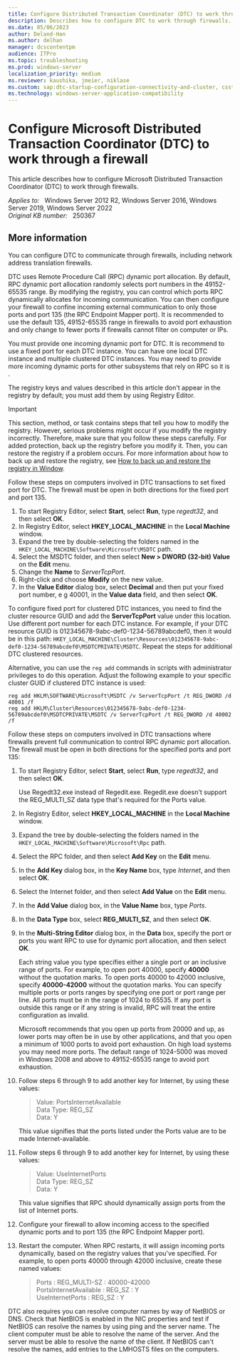 ```yaml
---
title: Configure Distributed Transaction Coordinator (DTC) to work through a firewall
description: Describes how to configure DTC to work through firewalls.
ms.date: 05/06/2023
author: Deland-Han
ms.author: delhan
manager: dcscontentpm
audience: ITPro
ms.topic: troubleshooting
ms.prod: windows-server
localization_priority: medium
ms.reviewer: kaushika, jmeier, niklase
ms.custom: sap:dtc-startup-configuration-connectivity-and-cluster, csstroubleshoot
ms.technology: windows-server-application-compatibility
---
```

# Configure Microsoft Distributed Transaction Coordinator (DTC) to work through a firewall

This article describes how to configure Microsoft Distributed Transaction Coordinator (DTC) to work through firewalls.

_Applies to:_ &nbsp; Windows Server 2012 R2, Windows Server 2016, Windows Server 2019, Windows Server 2022  
_Original KB number:_ &nbsp; 250367

## More information

You can configure DTC to communicate through firewalls, including network address translation firewalls.

DTC uses Remote Procedure Call (RPC) dynamic port allocation. By default, RPC dynamic port allocation randomly selects port numbers in the 49152-65535 range. By modifying the registry, you can control which ports RPC dynamically allocates for incoming communication. You can then configure your firewall to confine incoming external communication to only those ports and port 135 (the RPC Endpoint Mapper port). It is recommended to use the default 135, 49152-65535 range in firewalls to avoid port exhaustion and only change to fewer ports if firewalls cannot filter on computer or IPs.  

You must provide one incoming dynamic port for DTC. It is recommend to use a fixed port for each DTC instance. You can have one local DTC instance and multiple clustered DTC instances. You may need to provide more incoming dynamic ports for other subsystems that rely on RPC so it is .

The registry keys and values described in this article don't appear in the registry by default; you must add them by using Registry Editor.

> [!IMPORTANT]
> This section, method, or task contains steps that tell you how to modify the registry. However, serious problems might occur if you modify the registry incorrectly. Therefore, make sure that you follow these steps carefully. For added protection, back up the registry before you modify it. Then, you can restore the registry if a problem occurs. For more information about how to back up and restore the registry, see [How to back up and restore the registry in Window](https://support.microsoft.com/help/322756).

Follow these steps on computers involved in DTC transactions to set fixed port for DTC. The firewall must be open in both directions for the fixed port and port 135.

1. To start Registry Editor, select **Start**, select **Run**, type *regedt32*, and then select **OK**.
2. In Registry Editor, select **HKEY_LOCAL_MACHINE** in the **Local Machine** window.
3. Expand the tree by double-selecting the folders named in the `HKEY_LOCAL_MACHINE\Software\Microsoft\MSDTC` path.
4. Select the MSDTC folder, and then select **New > DWORD (32-bit) Value** on the **Edit** menu.
5. Change the **Name** to *ServerTcpPort*.
6. Right-click and choose **Modify** on the new value.
7. In the **Value Editor** dialog box, select **Decimal** and then put your fixed port number, e g 40001, in the **Value data** field, and then select **OK**.

To configure fixed port for clustered DTC instances, you need to find the cluster resource GUID and add the **ServerTcpPort** value under this location. Use different port number for each DTC instance. For example, if your DTC resource GUID is 012345678-9abc-def0-1234-56789abcdef0, then it would be in this path: `HKEY_LOCAL_MACHINE\Cluster\Resources\012345678-9abc-def0-1234-56789abcdef0\MSDTCPRIVATE\MSDTC`. Repeat the steps for additional DTC clustered resources.

Alternative, you can use the `reg add` commands in scripts with administrator privileges to do this operation. Adjust the following example to your specific cluster GUID if clustered DTC instance is used:

```console
reg add HKLM\SOFTWARE\Microsoft\MSDTC /v ServerTcpPort /t REG_DWORD /d 40001 /f 
reg add HKLM\Cluster\Resources\012345678-9abc-def0-1234-56789abcdef0\MSDTCPRIVATE\MSDTC /v ServerTcpPort /t REG_DWORD /d 40002 /f
```

Follow these steps on computers involved in DTC transactions where firewalls prevent full communication to control RPC dynamic port allocation. The firewall must be open in both directions for the specified ports and port 135:

1. To start Registry Editor, select **Start**, select **Run**, type *regedt32*, and then select **OK**.

   Use Regedt32.exe instead of Regedit.exe. Regedit.exe doesn't support the REG_MULTI_SZ data type that's required for the Ports value.

2. In Registry Editor, select **HKEY_LOCAL_MACHINE** in the **Local Machine** window.
3. Expand the tree by double-selecting the folders named in the `HKEY_LOCAL_MACHINE\Software\Microsoft\Rpc` path.

4. Select the RPC folder, and then select **Add Key** on the **Edit** menu.
5. In the **Add Key** dialog box, in the **Key Name** box, type *Internet*, and then select **OK**.
6. Select the Internet folder, and then select **Add Value** on the **Edit** menu.
7. In the **Add Value** dialog box, in the **Value Name** box, type *Ports*.
8. In the **Data Type** box, select **REG_MULTI_SZ**, and then select **OK**.
9. In the **Multi-String Editor** dialog box, in the **Data** box, specify the port or ports you want RPC to use for dynamic port allocation, and then select **OK**.

   Each string value you type specifies either a single port or an inclusive range of ports. For example, to open port 40000, specify **40000** without the quotation marks. To open ports 40000 to 42000 inclusive, specify **40000-42000** without the quotation marks. You can specify multiple ports or ports ranges by specifying one port or port range per line. All ports must be in the range of 1024 to 65535. If any port is outside this range or if any string is invalid, RPC will treat the entire configuration as invalid.

   Microsoft recommends that you open up ports from 20000 and up, as lower ports may often be in use by other applications, and that you open a minimum of 1000 ports to avoid port exhaustion. On high load systems you may need more ports. The default range of 1024-5000 was moved in Windows 2008 and above to 49152-65535 range to avoid port exhaustion.

10. Follow steps 6 through 9 to add another key for Internet, by using these values:

    > Value: PortsInternetAvailable  
    Data Type: REG_SZ  
    Data: Y

    This value signifies that the ports listed under the Ports value are to be made Internet-available.

11. Follow steps 6 through 9 to add another key for Internet, by using these values:

    > Value: UseInternetPorts  
    Data Type: REG_SZ  
    Data: Y

    This value signifies that RPC should dynamically assign ports from the list of Internet ports.

12. Configure your firewall to allow incoming access to the specified dynamic ports and to port 135 (the RPC Endpoint Mapper port).

13. Restart the computer. When RPC restarts, it will assign incoming ports dynamically, based on the registry values that you've specified. For example, to open ports 40000 through 42000 inclusive, create these named values:

    > Ports : REG_MULTI-SZ : 40000-42000  
    PortsInternetAvailable : REG_SZ : Y  
    UseInternetPorts : REG_SZ : Y

DTC also requires you can resolve computer names by way of NetBIOS or DNS. Check that NetBIOS is enabled in the NIC properties and test if NetBIOS can resolve the names by using ping and the server name. The client computer must be able to resolve the name of the server. And the server must be able to resolve the name of the client. If NetBIOS can't resolve the names, add entries to the LMHOSTS files on the computers.
